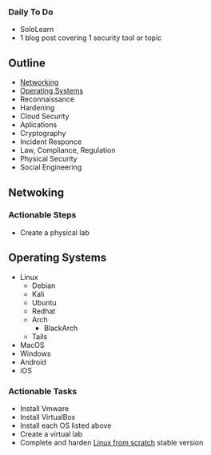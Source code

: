 ---
---

### Daily To Do 
- SoloLearn 
- 1 blog post covering 1 security tool or topic

## Outline 

- [Networking](##)
- [Operating Systems](##)
- Reconnaissance 
- Hardening
- Cloud Security
- Aplications
- Cryptography 
- Incident Responce
- Law, Compliance, Regulation
- Physical Security
- Social Engineering

## Netwoking 

### Actionable Steps 

- Create a physical lab

## Operating Systems 

- Linux 
   - Debian 
    - Kali 
    - Ubuntu
  - Redhat
  - Arch 
    - BlackArch 
  - Tails
- MacOS
- Windows 
- Android 
- iOS

### Actionable Tasks 

- Install Vmware 
- Install VirtualBox 
- Install each OS listed above 
- Create a virtual lab 
- Complete and harden [Linux from scratch](https://www.linuxfromscratch.org/lfs/downloads/stable/) stable version
